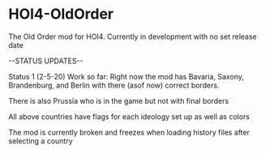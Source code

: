# HOI4-OldOrder
The Old Order mod for HOI4.
Currently in development with no set release date


--STATUS UPDATES--

Status 1 (2-5-20) Work so far:
Right now the mod has Bavaria, Saxony, Brandenburg, and Berlin with there (asof now) correct borders.

There is also Prussia who is in the game but not with final borders

All above countries have flags for each ideology set up as well as colors

The mod is currently broken and freezes when loading history files after selecting a country



